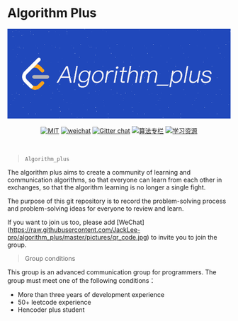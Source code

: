 
# Algorithm Plus


<div align="center">  

<img src="https://raw.githubusercontent.com/JackLee-pro/algorithm_plus/master/pictures/algorithm_plus.png" width=""/> 
<br/>

[![MIT](https://img.shields.io/badge/LICENSE-MIT-blue)](https://github.com/JackLee-pro/algorithm_plus/blob/master/LICENSE)
[![weichat](https://img.shields.io/badge/weichat-s419505080s-green)](https://raw.githubusercontent.com/JackLee-pro/algorithm_plus/master/pictures/qr_code.jpg)
[![Gitter chat](https://img.shields.io/badge/Chat-Gitter-ff69b4.svg?label=Chat&logo=gitter&style=flat-square)](https://gitter.im/algorithm_plus)
[![算法专栏](https://img.shields.io/badge/LINK-Algorithms%20Column-orange)](http://gk.link/a/104fH)
[![学习资源](https://img.shields.io/badge/LiNK-Learning%20Resources-brightgreen)](https://github.com/JackLee-pro/algorithm_plus/blob/master/resources/study_resource.md)
</div><br>


> `Algorithm_plus`

The algorithm plus aims to create a community of learning and communication algorithms, so that everyone can learn from each other in exchanges, so that the algorithm learning is no longer a single fight.

The purpose of this git repository is to record the problem-solving process and problem-solving ideas for everyone to review and learn.

If you want to join us too, please add [WeChat] (https://raw.githubusercontent.com/JackLee-pro/algorithm_plus/master/pictures/qr_code.jpg) to invite you to join the group.

> Group conditions

This group is an advanced communication group for programmers. The group must meet one of the following conditions：

* More than three years of development experience
* 50+ leetcode experience
* Hencoder plus student














